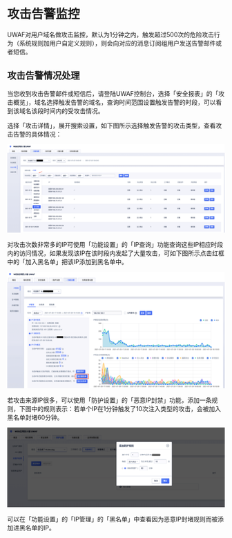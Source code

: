 # 攻击告警监控
UWAF对用户域名做攻击监控，默认为1分钟之内，触发超过500次的危险攻击行为（系统规则加用户自定义规则），则会向对应的消息订阅组用户发送告警邮件或者短信。

## 攻击告警情况处理

当您收到攻击告警邮件或短信后，请登陆UWAF控制台，选择「安全报表」的「攻击概览」，域名选择触发告警的域名，查询时间范围设置触发告警的时段，可以看到该域名该段时间内的受攻击情况。

选择「攻击详情」，展开搜索设置，如下图所示选择触发告警的攻击类型，查看攻击告警的具体情况：

![attack-alert-img-1](/images/attack_alert_img_1.png)


对攻击次数非常多的IP可使用「功能设置」的「IP查询」功能查询这些IP相应时段内的访问情况，如果发现该IP在该时段内发起了大量攻击，可如下图所示点击红框中的「加入黑名单」把该IP添加到黑名单中。

![attack-alert-img-2](/images/attack_alert_img_2.png)


若攻击来源IP很多，可以使用「防护设置」的「恶意IP封禁」功能，添加一条规则，下图中的规则表示：若单个IP在1分钟触发了10次注入类型的攻击，会被加入黑名单封堵60分钟。

![attack-alert-img-3](/images/attack_alert_img_3.png)

可以在「功能设置」的「IP管理」的「黑名单」中查看因为恶意IP封堵规则而被添加进黑名单的IP。
